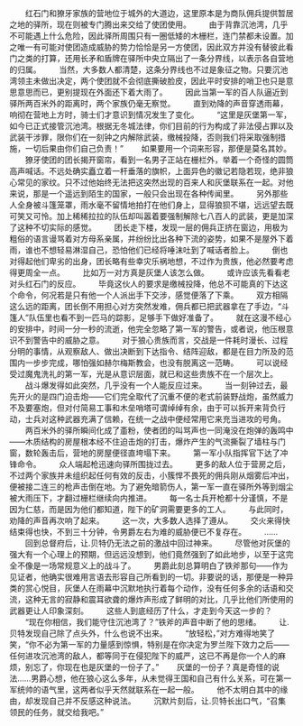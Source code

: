 　　红石门和獠牙家族的营地位于城外的大道边，这里原本是为商队佣兵提供暂居之地的驿所，现在则被专门腾出来交给了使团使用。
　　由于背靠沉池湾，几乎不可能遇上什么危险，因此驿所周围只有一圈低矮的木栅栏，连门禁都未设置。加之唯一有可能对使团造成威胁的势力恰恰是另一方使团，因此双方并没有替彼此看门之类的打算，还用长矛和盾牌在驿所中央立隔出了一条分界线，以表示各自营地的归属。
　　当然，大多数人都清楚，这条分界线也不过是象征之物。只要沉池湾领主未做出决定，两个使团就不会彻底撕破脸皮，因此平时安排的哨卫也只是意思意思而已，更别提现在外面还下着大雨了。
　　因此当第一军的百人队逼近到驿所两百米外的距离时，两个家族仍毫无察觉。
　　直到劝降的声音穿透雨幕，响彻在营地上方时，骑士们才意识到情况发生了变化。
　　“这里是灰堡第一军，如今已正式接管沉池湾。根据无冬城法律，你们目前的行为构成了非法侵占罪以及武装干涉罪，限你们在一刻钟之内解除武装，缴械投降，否则我们将采取强制措施，一切后果由你们自己负责！”
　　如果要用一个词来形容，那便是莫名其妙。
　　獠牙使团的团长揭开窗帘，看到一名男子正站在栅栏外，举着一个奇怪的圆筒高声喊话。不远处确实矗立着一杆垂落的旗帜，上面异色的徽记若隐若现，绝非狼心常见的家纹。只不过他始终无法把这突然出现的百来人和灰堡联系在一起。对他来说，那是一个遥远到陌生的国家，一般只会出现在各种传闻里。
　　另外那些人全身被斗篷笼罩，雨水毫不留情地拍打在他们身上，显得狼狈不堪，远远望去既可笑又可怜。加上稀稀拉拉的队伍却叫嚣着要强制解除七八百人的武装，更是加深了这种不切实际的感觉。
　　团长走下楼，发现一层的佣兵正挤在窗边，用极为粗俗的语言谩骂着对方母系亲属，并纷纷比出各种下流的姿势，如果不是屋外下着雨，谁也不想轻易淋湿自己，恐怕他们已经将唾沫吐到了喊话者脸上。
　　倒也对得起他们卑劣的出身，团长略有些幸灾乐祸地想，不过作为贵族，他必然要考虑得更周全一点。
　　比如万一对方真是灰堡人该怎么做。
　　或许应该先看看老对头红石门的反应。
　　毕竟这伙人的要求是缴械投降，他总不可能真的下达这个命令，何况若是只有他一个人派出手下交涉，感觉便落了下乘。
　　双方相隔这么远的距离，团长倒不用担心对方突然发难，佣兵都已把武器拿在了手边，“斗篷人”队伍里也看不到一匹马的踪影，足够手下做好准备了。
　　就在这漫不经心的安排中，时间一分一秒的流逝，他完全忽略了第一军的警告，或者说，他压根意识不到警告中的威胁之意。
　　对于狼心贵族而言，交战是一件耗时漫长、过程分明的事情，从观察敌人、做出决断到下达指令、结阵迎敌，都是在目力所及的范围内一步步完成，哪怕强如赫尔梅斯教会，也没有脱离这一范畴。
　　可以说经受过魔鬼洗礼的第一军，光是从意识层面，就已和这些贵族不在一个层次上。
　　战斗爆发得如此突然，几乎没有一个人能反应过来。
　　当一刻钟过去，最先开火的是四门迫击炮——它们完全取代了沉重不便的老式前装野战炮，虽然威力不及要塞炮，但对付简易工事和木垒哨塔可谓绰绰有余，由于可以拆开来背负行动，士兵对这种武器充满了信赖，在统一之战中便经常用它来充当进攻的号角。
　　两百米外的驿所瞬间化成了齑粉，使者团的叫骂声也一同淹没在炮弹的轰鸣中——木质结构的房屋根本经不住迫击炮的打击，爆炸产生的气流撕裂了墙柱与门窗，数轮轰击后，营地的房屋便径直垮塌下来。
　　第一军小队指挥官下达了冲锋命令。
　　众人端起枪迅速向驿所围拢过去。
　　更多的敌人位于营房之后，不过两个家族并未组织起任何有效的反击，小簇悍不畏死的佣兵刚从烟雾后冲出，便被接二连三的枪声击倒在地。为了避免暗箭伤人，第一军一直在驿所外等到烟尘被大雨压下，才翻过栅栏继续向内推进。
　　每一名士兵开枪都十分谨慎，不是因为仁慈，而是因为他们都知道，陛下的矿洞需要更多的工人。
　　与此同时，劝降的声音再次响了起来。
　　这一次，大多数人选择了遵从。
　　交火来得快结束得也快，不到三十分钟，令男爵左右为难的威胁便已不复存在。
　　……
　　回到总督府后，让.贝特仍无法之前的激战中回过神来。
　　尽管他对灰堡的强大有一个心理上的预期，但远远没想到，他们竟然强到了如此地步，以至于这完全不像是一场常规意义上的战斗了。
　　男爵此刻总算明白了铁斧那句——作为见证者，他确实很难用言语去形容自己所看到的一切。非要说的话，那便是一种异类的赏心悦目，灰堡人在雨幕中沉默地执行着每个动作，没有任何多余的话语和交流，这种无言的寂静和震耳欲聋的爆炸声形成了鲜明的对比，几乎比他们所使用的武器更让人印象深刻。
　　这些人到底经历了什么，才走到今天这一步的？
　　“现在你相信，我们能守住沉池湾了？”铁斧的声音中断了他的思绪。
　　让.贝特发现自己除了点头外，什么也说不出来。
　　“放轻松，”对方难得地笑了笑，“你不必为第一军的力量感到惊惧，特别是在你决定为罗兰陛下效力之后——任何进攻沉池湾的敌人，都等同于在侵犯陛下的威严，这已不再是你一个人的麻烦，别忘了，你现在也是灰堡的一份子了。”
　　灰堡的一份子？真是奇怪的说法……男爵心想，他在狼心这么多年，从未觉得王国和自己有什么关系，可在第一军统帅的语气里，这两者似乎天然就联系在一起一般。
　　他不太明白其中的缘由，却发现自己并不反感这种说法。
　　沉默片刻后，让.贝特长出口气，“召集领民的任务，就交给我吧。”